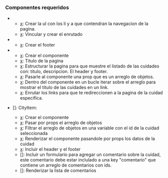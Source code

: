 ### Componentes requeridos

-   [x]: Header:

    -   [x]: Crear la ul con los li y a que contendran la navegacion de la pagina.
    -   [x]: Vincular y crear el enrutado

-   [x]: Footer:

    -   [x]: Crear el footer

-   [x]: CityList

    -   [x]: Crear el componente
    -   [x]: Titulo de la pagina
    -   [x]: Estructurar la pagina para que muestre el listado de las cuidades con: titulo, descripcion. El header y footer.
    -   [x]: Pasarle al componente una prop que es un arreglo de objetos.
    -   [x]: Dentro del componente en un bucle iterar sobre el arreglo para mostrar el titulo de las cuidades en un link.
    -   [x]: Enrutar los links para que te redireccionen a la pagina de la cuidad especifica.

-   []: CityItem:

    -   [x]: Crear el componente
    -   [x]: Pasar por props el arreglo de objetos
    -   [x]: Filtrar el arreglo de objetos en una variable con el id de la cuidad seleccionada
    -   [x]: Renderizar el componente pasandole por props los datos de la cuidad
    -   [x]: Incluir el header y el footer
    -   []: Incluir un formulario para agregar un comentario sobre la cuidad, este comentario debe estar inclulado a una key "comentario" que contiene un arreglo de comentarios con ids.
    -   []: Renderizar la lista de comentarios
